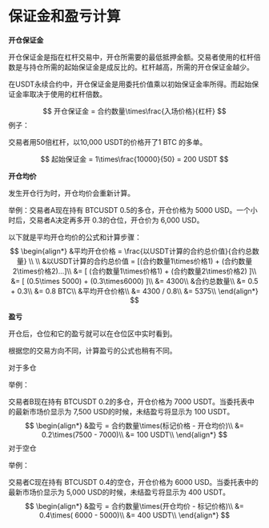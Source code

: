 # 保证金和盈亏计算

**开仓保证金**

开仓保证金是指在杠杆交易中，开仓所需要的最低抵押金额。交易者使用的杠杆倍数是与持仓所需的起始保证金是成反比的。杠杆越高，所需的开仓保证金越少。

在USDT永续合约中，开仓保证金是用委托价值乘以初始保证金率所得。而起始保证金率取决于使用的杠杆倍数。

$$
开仓保证金 = 合约数量\times\frac{入场价格}{杠杆}
$$
例子：

交易者用50倍杠杆，以10,000 USDT的价格开了1 BTC 的多单。

$$
起始保证金 = 1\times\frac{10000}{50} = 200 USDT
$$

**开仓均价**

发生开仓行为时，开仓均价会重新计算。 

举例：交易者A现在持有 BTCUSDT 0.5的多仓，开仓价格为 5000 USD。一个小时后，交易者A决定再多开 0.3的仓位，开仓价为 6,000 USD。

以下就是平均开仓均价的公式和计算步骤：
$$
\begin{align*}
&平均开仓价格 = \frac{以USDT计算的合约总价值}{合约总数量}
\\
\\
&以USDT计算的合约总价值 = [(合约数量1\times价格1) + (合约数量2\times价格2)...]\\
&= [ (合约数量1\times价格1) + (合约数量2\times价格2) ]\\
&= [ (0.5\times 5000) + (0.3\times6000) ]\\
&= 4300\\
&合约总数量\\
&= 0.5 + 0.3\\
&= 0.8 BTC\\
&平均开仓价格\\
&= 4300 / 0.8\\
&= 5375\\
\end{align*}
$$

**盈亏**

开仓后，仓位和它的盈亏就可以在仓位区中实时看到。

根据您的交易方向不同，计算盈亏的公式也稍有不同。

对于多仓

举例：

交易者B现在持有 BTCUSDT 0.2的多仓，开仓价格为 7000 USDT。当委托表中的最新市场价显示为 7,500 USD的时候，未结盈亏将显示为 100 USDT。
$$
\begin{align*}
&盈亏 = 合约数量\times(标记价格 - 开仓均价)\\
&= 0.2\times(7500 - 7000)\\
&= 100 USDT\\
\end{align*}
$$
对于空仓

举例：

交易者C现在持有 BTCUSDT 0.4的空仓，开仓价格为 6000 USD。当委托表中的最新市场价显示为 5,000 USD的时候，未结盈亏将显示为 400 USDT。 
$$
\begin{align*}
&盈亏 = 合约数量\times(开仓均价 - 标记价格)\\
&= 0.4\times( 6000 - 5000)\\
&= 400 USDT\\
\end{align*}
$$
